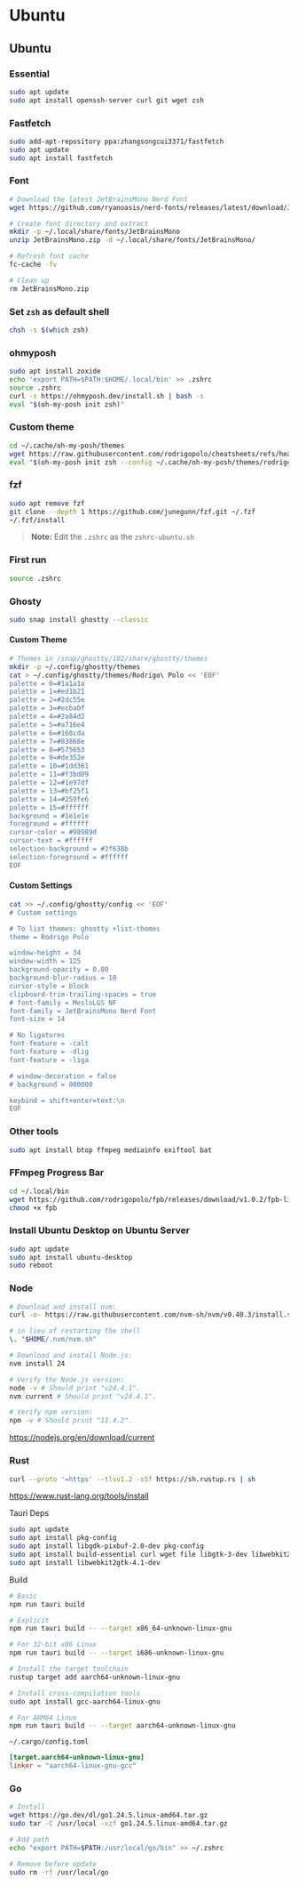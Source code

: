 # Ubuntu

## Ubuntu

### Essential
```sh
sudo apt update
sudo apt install openssh-server curl git wget zsh
```

### Fastfetch
```sh
sudo add-apt-repository ppa:zhangsongcui3371/fastfetch
sudo apt update
sudo apt install fastfetch
```

### Font
```sh
# Download the latest JetBrainsMono Nerd Font
wget https://github.com/ryanoasis/nerd-fonts/releases/latest/download/JetBrainsMono.zip

# Create font directory and extract
mkdir -p ~/.local/share/fonts/JetBrainsMono
unzip JetBrainsMono.zip -d ~/.local/share/fonts/JetBrainsMono/

# Refresh font cache
fc-cache -fv

# Clean up
rm JetBrainsMono.zip
```

### Set `zsh` as default shell
```sh
chsh -s $(which zsh)
```

### ohmyposh
```sh
sudo apt install zoxide
echo 'export PATH=$PATH:$HOME/.local/bin' >> .zshrc
source .zshrc
curl -s https://ohmyposh.dev/install.sh | bash -s
eval "$(oh-my-posh init zsh)"
```

### Custom theme
```sh
cd ~/.cache/oh-my-posh/themes
wget https://raw.githubusercontent.com/rodrigopolo/cheatsheets/refs/heads/master/rodrigopolo.omp.json
eval "$(oh-my-posh init zsh --config ~/.cache/oh-my-posh/themes/rodrigopolo.omp.json)"
```

### fzf
```sh
sudo apt remove fzf
git clone --depth 1 https://github.com/junegunn/fzf.git ~/.fzf
~/.fzf/install
```

> **Note:** Edit the `.zshrc` as the `zshrc-ubuntu.sh`

### First run
```sh
source .zshrc
```

### Ghosty
```sh
sudo snap install ghostty --classic
```

#### Custom Theme
```sh
# Themes in /snap/ghostty/102/share/ghostty/themes
mkdir -p ~/.config/ghostty/themes
cat > ~/.config/ghostty/themes/Rodrigo\ Polo << 'EOF'
palette = 0=#1a1a1a
palette = 1=#ed1b21
palette = 2=#2dc55e
palette = 3=#ecba0f
palette = 4=#2a84d2
palette = 5=#a716e4
palette = 6=#168cda
palette = 7=#83868e
palette = 8=#575653
palette = 9=#de352e
palette = 10=#1dd361
palette = 11=#f3bd09
palette = 12=#1e97df
palette = 13=#bf25f1
palette = 14=#259fe6
palette = 15=#ffffff
background = #1e1e1e
foreground = #ffffff
cursor-color = #98989d
cursor-text = #ffffff
selection-background = #3f638b
selection-foreground = #ffffff
EOF
```

#### Custom Settings
```sh
cat >> ~/.config/ghostty/config << 'EOF'
# Custom settings

# To list themes: ghostty +list-themes
theme = Rodrigo Polo

window-height = 34
window-width = 125
background-opacity = 0.80
background-blur-radius = 10
cursor-style = block
clipboard-trim-trailing-spaces = true
# font-family = MesloLGS NF
font-family = JetBrainsMono Nerd Font
font-size = 14

# No ligatures
font-feature = -calt
font-feature = -dlig
font-feature = -liga

# window-decoration = false
# background = 000000

keybind = shift+enter=text:\n
EOF
```

### Other tools
```sh
sudo apt install btop ffmpeg mediainfo exiftool bat
```

### FFmpeg Progress Bar
```sh
cd ~/.local/bin
wget https://github.com/rodrigopolo/fpb/releases/download/v1.0.2/fpb-linux-amd64 -O fpb
chmod +x fpb
```

### Install Ubuntu Desktop on Ubuntu Server
```sh
sudo apt update
sudo apt install ubuntu-desktop
sudo reboot
```

### Node
```sh
# Download and install nvm:
curl -o- https://raw.githubusercontent.com/nvm-sh/nvm/v0.40.3/install.sh | bash

# in lieu of restarting the shell
\. "$HOME/.nvm/nvm.sh"

# Download and install Node.js:
nvm install 24

# Verify the Node.js version:
node -v # Should print "v24.4.1".
nvm current # Should print "v24.4.1".

# Verify npm version:
npm -v # Should print "11.4.2".
```
https://nodejs.org/en/download/current


### Rust
```sh
curl --proto '=https' --tlsv1.2 -sSf https://sh.rustup.rs | sh
```
https://www.rust-lang.org/tools/install

Tauri Deps
```sh
sudo apt update
sudo apt install pkg-config
sudo apt install libgdk-pixbuf-2.0-dev pkg-config
sudo apt install build-essential curl wget file libgtk-3-dev libwebkit2gtk-4.0-dev librsvg2-dev
sudo apt install libwebkit2gtk-4.1-dev
```

Build
```sh
# Basic
npm run tauri build

# Explicit
npm run tauri build -- --target x86_64-unknown-linux-gnu

# For 32-bit x86 Linux
npm run tauri build -- --target i686-unknown-linux-gnu

# Install the target toolchain
rustup target add aarch64-unknown-linux-gnu

# Install cross-compilation tools
sudo apt install gcc-aarch64-linux-gnu

# For ARM64 Linux
npm run tauri build -- --target aarch64-unknown-linux-gnu

```

`~/.cargo/config.toml`
```toml
[target.aarch64-unknown-linux-gnu]
linker = "aarch64-linux-gnu-gcc"
```

### Go
```sh
# Install
wget https://go.dev/dl/go1.24.5.linux-amd64.tar.gz
sudo tar -C /usr/local -xzf go1.24.5.linux-amd64.tar.gz

# Add path
echo "export PATH=$PATH:/usr/local/go/bin" >> ~/.zshrc

# Remove before update
sudo rm -rf /usr/local/go
```